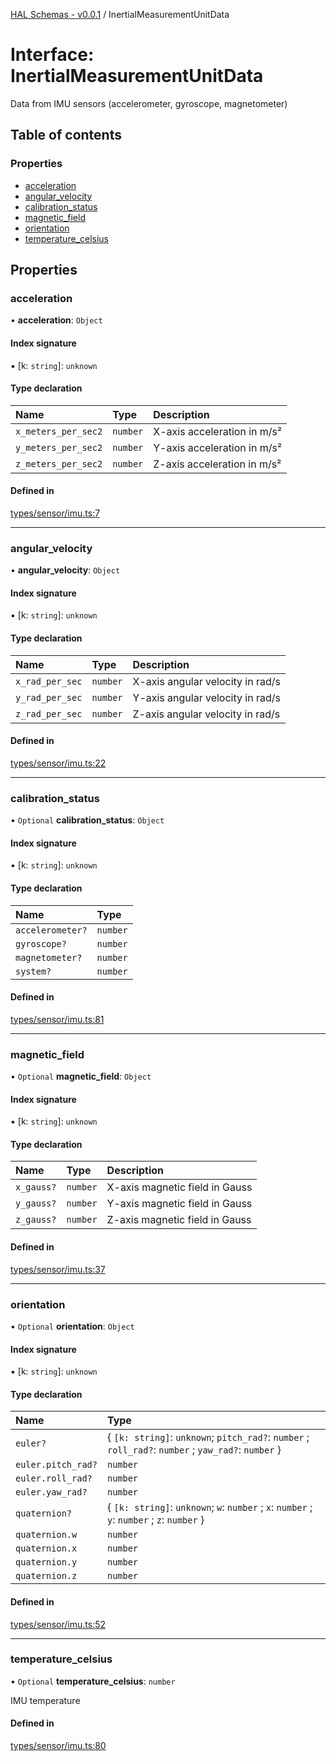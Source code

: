 [HAL Schemas - v0.0.1](../README.md) / InertialMeasurementUnitData

# Interface: InertialMeasurementUnitData

Data from IMU sensors (accelerometer, gyroscope, magnetometer)

## Table of contents

### Properties

- [acceleration](InertialMeasurementUnitData.md#acceleration)
- [angular\_velocity](InertialMeasurementUnitData.md#angular_velocity)
- [calibration\_status](InertialMeasurementUnitData.md#calibration_status)
- [magnetic\_field](InertialMeasurementUnitData.md#magnetic_field)
- [orientation](InertialMeasurementUnitData.md#orientation)
- [temperature\_celsius](InertialMeasurementUnitData.md#temperature_celsius)

## Properties

### acceleration

• **acceleration**: `Object`

#### Index signature

▪ [k: `string`]: `unknown`

#### Type declaration

| Name | Type | Description |
| :------ | :------ | :------ |
| `x_meters_per_sec2` | `number` | X-axis acceleration in m/s² |
| `y_meters_per_sec2` | `number` | Y-axis acceleration in m/s² |
| `z_meters_per_sec2` | `number` | Z-axis acceleration in m/s² |

#### Defined in

[types/sensor/imu.ts:7](https://github.com/tafystudio/tafystudio/blob/34fd8be075ed5aae21b0626c275822912464ee10/packages/hal-schemas/src/types/sensor/imu.ts#L7)

___

### angular\_velocity

• **angular\_velocity**: `Object`

#### Index signature

▪ [k: `string`]: `unknown`

#### Type declaration

| Name | Type | Description |
| :------ | :------ | :------ |
| `x_rad_per_sec` | `number` | X-axis angular velocity in rad/s |
| `y_rad_per_sec` | `number` | Y-axis angular velocity in rad/s |
| `z_rad_per_sec` | `number` | Z-axis angular velocity in rad/s |

#### Defined in

[types/sensor/imu.ts:22](https://github.com/tafystudio/tafystudio/blob/34fd8be075ed5aae21b0626c275822912464ee10/packages/hal-schemas/src/types/sensor/imu.ts#L22)

___

### calibration\_status

• `Optional` **calibration\_status**: `Object`

#### Index signature

▪ [k: `string`]: `unknown`

#### Type declaration

| Name | Type |
| :------ | :------ |
| `accelerometer?` | `number` |
| `gyroscope?` | `number` |
| `magnetometer?` | `number` |
| `system?` | `number` |

#### Defined in

[types/sensor/imu.ts:81](https://github.com/tafystudio/tafystudio/blob/34fd8be075ed5aae21b0626c275822912464ee10/packages/hal-schemas/src/types/sensor/imu.ts#L81)

___

### magnetic\_field

• `Optional` **magnetic\_field**: `Object`

#### Index signature

▪ [k: `string`]: `unknown`

#### Type declaration

| Name | Type | Description |
| :------ | :------ | :------ |
| `x_gauss?` | `number` | X-axis magnetic field in Gauss |
| `y_gauss?` | `number` | Y-axis magnetic field in Gauss |
| `z_gauss?` | `number` | Z-axis magnetic field in Gauss |

#### Defined in

[types/sensor/imu.ts:37](https://github.com/tafystudio/tafystudio/blob/34fd8be075ed5aae21b0626c275822912464ee10/packages/hal-schemas/src/types/sensor/imu.ts#L37)

___

### orientation

• `Optional` **orientation**: `Object`

#### Index signature

▪ [k: `string`]: `unknown`

#### Type declaration

| Name | Type |
| :------ | :------ |
| `euler?` | \{ `[k: string]`: `unknown`; `pitch_rad?`: `number` ; `roll_rad?`: `number` ; `yaw_rad?`: `number`  } |
| `euler.pitch_rad?` | `number` |
| `euler.roll_rad?` | `number` |
| `euler.yaw_rad?` | `number` |
| `quaternion?` | \{ `[k: string]`: `unknown`; `w`: `number` ; `x`: `number` ; `y`: `number` ; `z`: `number`  } |
| `quaternion.w` | `number` |
| `quaternion.x` | `number` |
| `quaternion.y` | `number` |
| `quaternion.z` | `number` |

#### Defined in

[types/sensor/imu.ts:52](https://github.com/tafystudio/tafystudio/blob/34fd8be075ed5aae21b0626c275822912464ee10/packages/hal-schemas/src/types/sensor/imu.ts#L52)

___

### temperature\_celsius

• `Optional` **temperature\_celsius**: `number`

IMU temperature

#### Defined in

[types/sensor/imu.ts:80](https://github.com/tafystudio/tafystudio/blob/34fd8be075ed5aae21b0626c275822912464ee10/packages/hal-schemas/src/types/sensor/imu.ts#L80)
